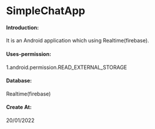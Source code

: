 # SimpleChatApp

#### Introduction:
It is an Android application which using Realtime(firebase).

#### Uses-permission:
1.android.permission.READ_EXTERNAL_STORAGE

#### Database:
Realtime(firebase)

#### Create At:
20/01/2022
